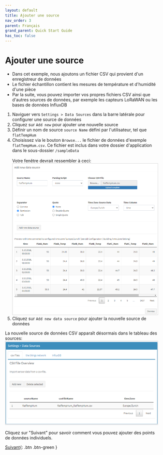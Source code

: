 ```yaml
---
layout: default
title: Ajouter une source
nav_order: 3
parent: Français
grand_parent: Quick Start Guide
has_toc: false
---
```


# Ajouter une source
- Dans cet exemple, nous ajoutons un fichier CSV qui provient d'un enregistreur de données
- Le fichier échantillon contient les mesures de température et d'humidité d'une pièce
- Par la suite, vous pouvez importer vos propres fichiers CSV ainsi que d'autres sources de données, par exemple les capteurs LoRaWAN ou les bases de données InfluxDB

1. Naviguer vers `Settings > Data Sources` dans la barre latérale pour configurer une source de données
1. Cliquez sur `Add new` pour ajouter une nouvelle source
1. Définir un nom de source `source Name` défini par l'utilisateur, tel que `flatTempHum`
1. Choisissez via le bouton `Browse...` le fichier de données d'exemple `flatTempHum.csv`. Ce fichier est inclus dans votre dossier d'application dans le sous-dossier `/sampleData`<br><br>
   Votre fenêtre devrait ressembler à ceci:<br>
   <img src="https://raw.githubusercontent.com/hslu-ige-laes/lcm/master/docs/assets/images/quickStartGuide_05.PNG" style="border:1px solid lightgrey"/><br>
1. Cliquez sur `Add new data source` pour ajouter la nouvelle source de données

La nouvelle source de données CSV apparaît désormais dans le tableau des sources:
<img src="https://raw.githubusercontent.com/hslu-ige-laes/lcm/master/docs/assets/images/quickStartGuide_06.PNG" style="border:1px solid lightgrey"/>

Cliquez sur "Suivant" pour savoir comment vous pouvez ajouter des points de données individuels.

[Suivant](https://hslu-ige-laes.github.io/lcm/docs/quickStartGuide/fr/addDataPoints/){: .btn .btn-green }

